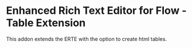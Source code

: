 # Enhanced Rich Text Editor for Flow - Table Extension
This addon extends the ERTE with the option to create html tables.
